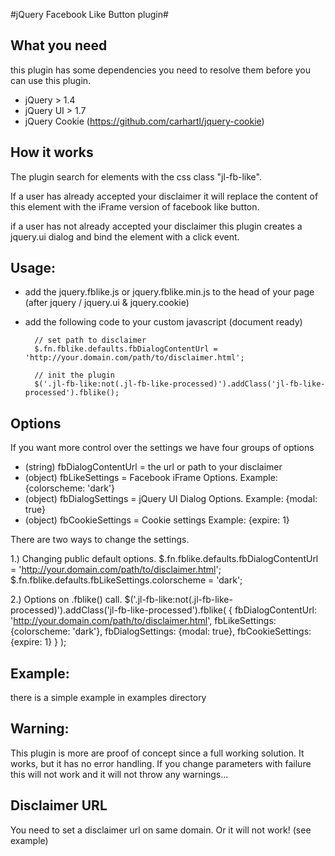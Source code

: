 #jQuery Facebook Like Button plugin#
## What you need ##
this plugin has some dependencies you need to resolve them before you can use this plugin.
- jQuery > 1.4
- jQuery UI > 1.7
- jQuery Cookie (https://github.com/carhartl/jquery-cookie)

## How it works ##
The plugin search for elements with the css class "jl-fb-like".

If a user has already accepted your disclaimer it will replace the content of this element with the iFrame version of
facebook like button.

if a user has not already accepted your disclaimer this plugin creates a jquery.ui dialog and bind the element with a
click event.

## Usage: ##
- add the jquery.fblike.js or jquery.fblike.min.js to the head of your page (after jquery / jquery.ui & jquery.cookie)
- add the following code to your custom javascript (document ready)

        // set path to disclaimer
        $.fn.fblike.defaults.fbDialogContentUrl = 'http://your.domain.com/path/to/disclaimer.html';

        // init the plugin
        $('.jl-fb-like:not(.jl-fb-like-processed)').addClass('jl-fb-like-processed').fblike();

## Options ##
If you want more control over the settings we have four groups of options

- (string) fbDialogContentUrl = the url or path to your disclaimer
- (object) fbLikeSettings = Facebook iFrame Options.
           Example: {colorscheme: 'dark'}
- (object) fbDialogSettings = jQuery UI Dialog Options.
           Example: {modal: true}
- (object) fbCookieSettings = Cookie settings
           Example: {expire: 1}

There are two ways to change the settings.

1.) Changing public default options.
        $.fn.fblike.defaults.fbDialogContentUrl = 'http://your.domain.com/path/to/disclaimer.html';
        $.fn.fblike.defaults.fbLikeSettings.colorscheme = 'dark';

2.) Options on .fblike() call.
        $('.jl-fb-like:not(.jl-fb-like-processed)').addClass('jl-fb-like-processed').fblike(
          {
            fbDialogContentUrl: 'http://your.domain.com/path/to/disclaimer.html',
            fbLikeSettings:     {colorscheme: 'dark'},
            fbDialogSettings:   {modal: true},
            fbCookieSettings:   {expire: 1}
          }
        );

## Example: ##
there is a simple example in examples directory

## Warning: ##
This plugin is more are proof of concept since a full working solution. It works, but it has no error handling. If you
change parameters with failure this will not work and it will not throw any warnings...
## Disclaimer URL ##
You need to set a disclaimer url on same domain. Or it will not work! (see example)